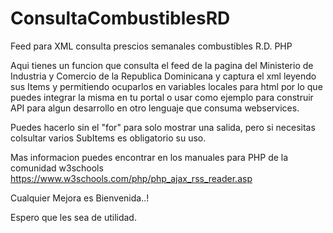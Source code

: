 # ConsultaCombustiblesRD
Feed para XML consulta prescios semanales combustibles R.D. PHP

Aqui tienes un funcion que consulta el feed de la pagina del Ministerio de Industria y Comercio de la Republica Dominicana y 
captura el xml leyendo sus Items y permitiendo ocuparlos en variables locales para html por lo que puedes integrar la misma en tu
portal o usar como ejemplo para construir API para algun desarrollo en otro lenguaje que consuma webservices. 

Puedes hacerlo sin el "for" para solo mostrar una salida, pero si necesitas colsultar varios 
SubItems es obligatorio su uso.


Mas informacion puedes encontrar en los manuales para PHP de la comunidad w3schools
https://www.w3schools.com/php/php_ajax_rss_reader.asp

Cualquier Mejora es Bienvenida..!

Espero que les sea de utilidad.
